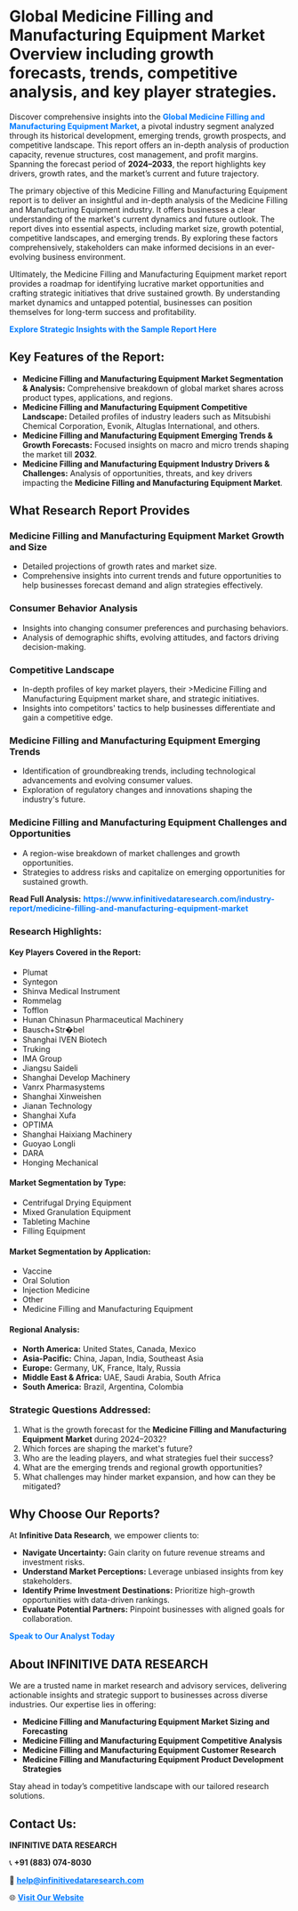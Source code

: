<h1>Global Medicine Filling and Manufacturing Equipment Market Overview including growth forecasts, trends, competitive analysis, and key player strategies.</h1>
<p>
Discover comprehensive insights into the 
<a href="https://www.infinitivedataresearch.com/industry-report/medicine-filling-and-manufacturing-equipment-market" rel="dofollow" style="color: #007BFF; text-decoration: none;"><strong>Global Medicine Filling and Manufacturing Equipment Market</strong></a>, a pivotal industry segment analyzed through its historical development, emerging trends, growth prospects, and competitive landscape. This report offers an in-depth analysis of production capacity, revenue structures, cost management, and profit margins. Spanning the forecast period of <strong>2024–2033</strong>, the report highlights key drivers, growth rates, and the market’s current and future trajectory.
</p>
<p>
The primary objective of this Medicine Filling and Manufacturing Equipment report is to deliver an insightful and in-depth analysis of the Medicine Filling and Manufacturing Equipment industry. It offers businesses a clear understanding of the market's current dynamics and future outlook. The report dives into essential aspects, including market size, growth potential, competitive landscapes, and emerging trends. By exploring these factors comprehensively, stakeholders can make informed decisions in an ever-evolving business environment.
</p>
<p>
Ultimately, the Medicine Filling and Manufacturing Equipment market report provides a roadmap for identifying lucrative market opportunities and crafting strategic initiatives that drive sustained growth. By understanding market dynamics and untapped potential, businesses can position themselves for long-term success and profitability.
</p>
<p>
<a href="https://www.infinitivedataresearch.com/request-sample/reportId=107803" style="color: #007BFF; text-decoration: none;"><strong>Explore Strategic Insights with the Sample Report Here</strong></a>
</p>

<h2>Key Features of the Report:</h2>
<ul>
<li><strong>Medicine Filling and Manufacturing Equipment Market Segmentation & Analysis:</strong> Comprehensive breakdown of global market shares across product types, applications, and regions.</li>
<li><strong>Medicine Filling and Manufacturing Equipment Competitive Landscape:</strong> Detailed profiles of industry leaders such as Mitsubishi Chemical Corporation, Evonik, Altuglas International, and others.</li>
<li><strong>Medicine Filling and Manufacturing Equipment Emerging Trends & Growth Forecasts:</strong> Focused insights on macro and micro trends shaping the market till <strong>2032</strong>.</li>
<li><strong>Medicine Filling and Manufacturing Equipment Industry Drivers & Challenges:</strong> Analysis of opportunities, threats, and key drivers impacting the <strong>Medicine Filling and Manufacturing Equipment Market</strong>.</li>
</ul>

<h2>What Research Report Provides</h2>
<h3>Medicine Filling and Manufacturing Equipment Market Growth and Size</h3>
<ul>
<li>Detailed projections of growth rates and market size.</li>
<li>Comprehensive insights into current trends and future opportunities to help businesses forecast demand and align strategies effectively.</li>
</ul>

<h3>Consumer Behavior Analysis</h3>
<ul>
<li>Insights into changing consumer preferences and purchasing behaviors.</li>
<li>Analysis of demographic shifts, evolving attitudes, and factors driving decision-making.</li>
</ul>

<h3>Competitive Landscape</h3>
<ul>
<li>In-depth profiles of key market players, their >Medicine Filling and Manufacturing Equipment market share, and strategic initiatives.</li>
<li>Insights into competitors' tactics to help businesses differentiate and gain a competitive edge.</li>
</ul>

<h3>Medicine Filling and Manufacturing Equipment Emerging Trends</h3>
<ul>
<li>Identification of groundbreaking trends, including technological advancements and evolving consumer values.</li>
<li>Exploration of regulatory changes and innovations shaping the industry's future.</li>
</ul>

<h3>Medicine Filling and Manufacturing Equipment Challenges and Opportunities</h3>
<ul>
<li>A region-wise breakdown of market challenges and growth opportunities.</li>
<li>Strategies to address risks and capitalize on emerging opportunities for sustained growth.</li>
</ul>
<p><strong>Read Full Analysis:</strong> <a href="https://www.infinitivedataresearch.com/industry-report/medicine-filling-and-manufacturing-equipment-market" rel="dofollow" style="color: #007BFF; text-decoration: none;"><strong>https://www.infinitivedataresearch.com/industry-report/medicine-filling-and-manufacturing-equipment-market</strong></a></p>
<h3>Research Highlights:</h3>
<h4>Key Players Covered in the Report:</h4>
<ul><li>Plumat</li><li>Syntegon</li><li>Shinva Medical Instrument</li><li>Rommelag</li><li>Tofflon</li><li>Hunan Chinasun Pharmaceutical Machinery</li><li>Bausch+Str�bel</li><li>Shanghai IVEN Biotech</li><li>Truking</li><li>IMA Group</li><li>Jiangsu Saideli</li><li>Shanghai Develop Machinery</li><li>Vanrx Pharmasystems</li><li>Shanghai Xinweishen</li><li>Jianan Technology</li><li>Shanghai Xufa</li><li>OPTIMA</li><li>Shanghai Haixiang Machinery</li><li>Guoyao Longli</li><li>DARA</li><li>Honging Mechanical</li></ul>
<h4>Market Segmentation by Type:</h4>
<ul><li>Centrifugal Drying Equipment</li><li>Mixed Granulation Equipment</li><li>Tableting Machine</li><li>Filling Equipment</li></ul>
<h4>Market Segmentation by Application:</h4>
<ul><li>Vaccine</li><li>Oral Solution</li><li>Injection Medicine</li><li>Other</li><li>Medicine Filling and Manufacturing Equipment</li></ul>

<h4>Regional Analysis:</h4>
<ul>
<li><strong>North America:</strong> United States, Canada, Mexico</li>
<li><strong>Asia-Pacific:</strong> China, Japan, India, Southeast Asia</li>
<li><strong>Europe:</strong> Germany, UK, France, Italy, Russia</li>
<li><strong>Middle East & Africa:</strong> UAE, Saudi Arabia, South Africa</li>
<li><strong>South America:</strong> Brazil, Argentina, Colombia</li>
</ul>

<h3>Strategic Questions Addressed:</h3>
<ol>
<li>What is the growth forecast for the <strong>Medicine Filling and Manufacturing Equipment Market</strong> during 2024–2032?</li>
<li>Which forces are shaping the market's future?</li>
<li>Who are the leading players, and what strategies fuel their success?</li>
<li>What are the emerging trends and regional growth opportunities?</li>
<li>What challenges may hinder market expansion, and how can they be mitigated?</li>
</ol>

<h2>Why Choose Our Reports?</h2>
<p>At <strong>Infinitive Data Research</strong>, we empower clients to:</p>
<ul>
<li><strong>Navigate Uncertainty:</strong> Gain clarity on future revenue streams and investment risks.</li>
<li><strong>Understand Market Perceptions:</strong> Leverage unbiased insights from key stakeholders.</li>
<li><strong>Identify Prime Investment Destinations:</strong> Prioritize high-growth opportunities with data-driven rankings.</li>
<li><strong>Evaluate Potential Partners:</strong> Pinpoint businesses with aligned goals for collaboration.</li>
</ul>
<p><a href="https://www.infinitivedataresearch.com/industry-report/medicine-filling-and-manufacturing-equipment-market" rel="dofollow" style="color: #007BFF; text-decoration: none;"><strong>Speak to Our Analyst Today</strong></a></p>

<h2>About INFINITIVE DATA RESEARCH</h2>
<p>We are a trusted name in market research and advisory services, delivering actionable insights and strategic support to businesses across diverse industries. Our expertise lies in offering:</p>
<ul>
<li><strong>Medicine Filling and Manufacturing Equipment Market Sizing and Forecasting</strong></li>
<li><strong>Medicine Filling and Manufacturing Equipment Competitive Analysis</strong></li>
<li><strong>Medicine Filling and Manufacturing Equipment Customer Research</strong></li>
<li><strong>Medicine Filling and Manufacturing Equipment Product Development Strategies</strong></li>
</ul>
<p>Stay ahead in today’s competitive landscape with our tailored research solutions.</p>

<h2>Contact Us:</h2>
<p><strong>INFINITIVE DATA RESEARCH</strong></p>
<p>📞 <strong>+91 (883) 074-8030</strong></p>
<p>📧 <strong><a href="mailto:help@infinitivedataresearch.com" style="color: #007BFF;">help@infinitivedataresearch.com</a></strong></p>
<p>🌐 <strong><a href="https://www.infinitivedataresearch.com" rel="dofollow" style="color: #007BFF;">Visit Our Website</a></strong></p>